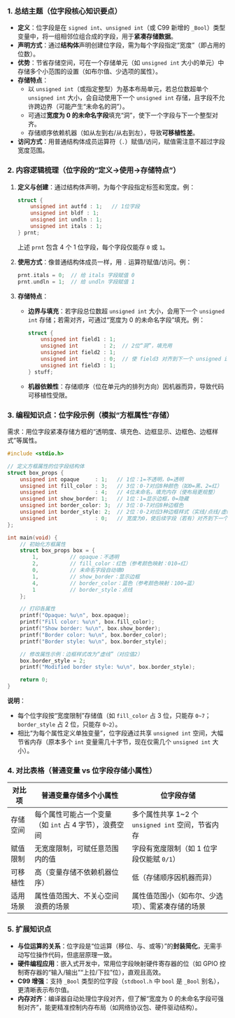 ### 1. 总结主题（位字段核心知识要点）
- **定义**：位字段是在 `signed int`、`unsigned int`（或 C99 新增的 `_Bool`）类型变量中，将一组相邻位组合成的字段，用于**紧凑存储数据**。
- **声明方式**：通过**结构体**声明创建位字段，需为每个字段指定“宽度”（即占用的位数）。
- **优势**：节省存储空间，可在一个存储单元（如 `unsigned int` 大小的单元）中存储多个小范围的设置（如布尔值、少选项的属性）。
- **存储特点**：
  - 以 `unsigned int`（或指定整型）为基本布局单元，若总位数超单个 `unsigned int` 大小，会自动使用下一个 `unsigned int` 存储，且字段不允许跨边界（可能产生“未命名的洞”）。
  - 可通过**宽度为 0 的未命名字段**填充“洞”，使下一个字段与下一个整型对齐。
  - 存储顺序依赖机器（如从左到右/从右到左），导致**可移植性差**。
- **访问方式**：用普通结构体成员运算符（`.`）赋值/访问，赋值需注意不超过字段宽度范围。


### 2. 内容逻辑梳理（位字段的“定义→使用→存储特点”）
1. **定义与创建**：通过结构体声明，为每个字段指定标签和宽度。例：
   ```c
   struct {
       unsigned int autfd : 1;   // 1位字段
       unsigned int bldf : 1;
       unsigned int undln : 1;
       unsigned int itals : 1;
   } prnt;
   ```
   上述 `prnt` 包含 4 个 1 位字段，每个字段仅能存 `0` 或 `1`。

2. **使用方式**：像普通结构体成员一样，用 `.` 运算符赋值/访问。例：
   ```c
   prnt.itals = 0;  // 给 itals 字段赋值 0
   prnt.undln = 1;  // 给 undln 字段赋值 1
   ```

3. **存储特点**：
   - **边界与填充**：若字段总位数超 `unsigned int` 大小，会用下一个 `unsigned int` 存储；若需对齐，可通过“宽度为 0 的未命名字段”填充。例：
     ```c
     struct {
         unsigned int field1 : 1;
         unsigned int        : 2;  // 2位“洞”，填充用
         unsigned int field2 : 1;
         unsigned int        : 0;  // 使 field3 对齐到下一个 unsigned int
         unsigned int field3 : 1;
     } stuff;
     ```
   - **机器依赖性**：存储顺序（位在单元内的排列方向）因机器而异，导致代码可移植性受限。


### 3. 编程知识点：位字段示例（模拟“方框属性”存储）
需求：用位字段紧凑存储方框的“透明度、填充色、边框显示、边框色、边框样式”等属性。

```c
#include <stdio.h>

// 定义方框属性的位字段结构体
struct box_props {
    unsigned int opaque     : 1;   // 1位：1=不透明，0=透明
    unsigned int fill_color : 3;   // 3位：0-7对应8种颜色（如0=黑、2=红）
    unsigned int            : 4;   // 4位未命名，填充内存（使布局更规整）
    unsigned int show_border: 1;   // 1位：1=显示边框，0=隐藏
    unsigned int border_color: 3;  // 3位：0-7对应8种边框色
    unsigned int border_style: 2;  // 2位：0-2对应3种边框样式（实线/点线/虚线）
    unsigned int            : 0;   // 宽度为0，使后续字段（若有）对齐到下一个unsigned int
};

int main(void) {
    // 初始化方框属性
    struct box_props box = {
        1,          // opaque：不透明
        2,          // fill_color：红色（参考颜色映射：010→红）
        0,          // 未命名字段自动填0
        1,          // show_border：显示边框
        4,          // border_color：蓝色（参考颜色映射：100→蓝）
        1           // border_style：点线
    };

    // 打印各属性
    printf("Opaque: %u\n", box.opaque);
    printf("Fill color: %u\n", box.fill_color);
    printf("Show border: %u\n", box.show_border);
    printf("Border color: %u\n", box.border_color);
    printf("Border style: %u\n", box.border_style);

    // 修改属性示例：边框样式改为“虚线”（对应值2）
    box.border_style = 2;
    printf("Modified border style: %u\n", box.border_style);

    return 0;
}
```

**说明**：
- 每个位字段按“宽度限制”存储值（如 `fill_color` 占 3 位，只能存 `0~7`；`border_style` 占 2 位，只能存 `0~2`）。
- 相比“为每个属性定义单独变量”，位字段通过共享 `unsigned int` 空间，大幅节省内存（原本多个 `int` 变量需几十字节，现在仅需几个 `unsigned int` 大小）。


### 4. 对比表格（普通变量 vs 位字段存储小属性）
| 对比项                | 普通变量存储多个小属性                         | 位字段存储                                   |
|-----------------------|----------------------------------------------|--------------------------------------------|
| 存储空间              | 每个属性可能占一个变量（如 `int` 占 4 字节），浪费空间 | 多个属性共享 1~2 个 `unsigned int` 空间，节省内存 |
| 赋值限制              | 无宽度限制，可赋任意范围内的值                 | 字段有宽度限制（如 1 位字段仅能赋 `0/1`）|
| 可移植性              | 高（变量存储不依赖机器位序）| 低（存储顺序因机器而异）|
| 适用场景              | 属性值范围大、不关心空间浪费的场景             | 属性值范围小（如布尔、少选项）、需紧凑存储的场景 |


### 5. 扩展知识点
- **与位运算的关系**：位字段是“位运算（移位、与、或等）”的**封装简化**，无需手动写位操作代码，但底层原理一致。
- **硬件编程应用**：嵌入式开发中，常用位字段映射硬件寄存器的位（如 GPIO 控制寄存器的“输入/输出”“上拉/下拉”位），直观且高效。
- **C99 增强**：支持 `_Bool` 类型的位字段（`stdbool.h` 中 `bool` 是 `_Bool` 别名），更清晰表示布尔值。
- **内存对齐**：编译器自动处理位字段对齐，但了解“宽度为 0 的未命名字段可强制对齐”，能更精准控制内存布局（如网络协议包、硬件驱动结构）。